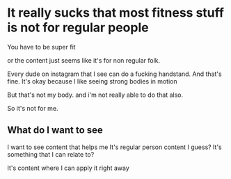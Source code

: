 # It really sucks that most fitness stuff is not for regular people

You have to be super fit

or the content just seems like it's for non regular folk.

Every dude on instagram that I see can do a fucking handstand.
And that's fine.
It's okay because I like seeing strong bodies in motion

But that's not my body.
and i'm not really able to do that also.

So it's not for me.

## What do I want to see

I want to see content that helps me
It's regular person content I guess?
It's something that I can relate to?

It's content where I can apply it right away